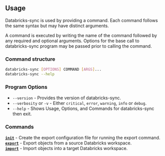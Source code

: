 ## Usage

Databricks-sync is used by providing a command. Each command follows the same syntax but may have distinct arguments.

A command is executed by writing the name of the command followed by any required and optional arguments. Options for the base call to databricks-sync program may be passed prior to calling the command.

### Command structure

```bash
databricks-sync [OPTIONS] COMMAND [ARGS]...
databricks-sync --help
```

### Program Options

* `--version` - Provides the version of databricks-sync.
* `--verbosity` or `-v` - Either `critical`, `error`, `warning`, `info` or `debug`.
* `--help` - Shows Usage, Options, and Commands for databricks-sync then exit.

### Commands
**[`init`](https://github.com/databrickslabs/databricks-sync/tree/master/docs/cmds/init.md)** - Create the export configuration file for running the export command.  
**[`export`](https://github.com/databrickslabs/databricks-sync/tree/master/docs/cmds/export.md)** - Export objects from a source Databricks workspace.  
**[`import`](https://github.com/databrickslabs/databricks-sync/tree/master/docs/cmds/import.md)** - Import objects into a target Databricks workspace.  